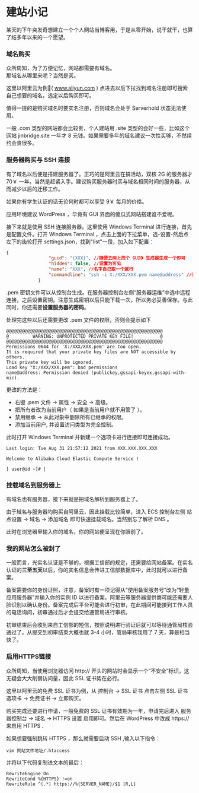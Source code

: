 # 建站小记
某天的下午突发奇想建立一个个人网站当博客用，于是从零开始，说干就干，也算了结多年以来的一个愿望。

### 域名购买
众所周知，为了方便记忆，网站都需要有域名。  
那域名从哪里来呢？当然是买。

这里以阿里云为例🔗( www.aliyun.com ) 点进去以后下拉找到域名注册即可搜索自己想要的域名，选定以后购买即可。

值得一提的是购买域名时要实名注册，否则域名会处于 Serverhold 状态无法使用。

一般 .com 类型的网站都会比较贵，个人建站用 .site 类型的会好一些，比如这个网站 jinbridge.site 一年才 8 元钱。如果需要多年的域名建议一次性买够，不然续约会贵很多。

### 服务器购买与 SSH 连接
有了域名以后便是搭建服务器了。正巧的是阿里云在搞活动，双核 2G 的服务器才 70￥ 一年。当然是赶紧入手。建议购买服务器时买与域名相同时间的服务器，从而减少以后的迁移工作。

如果你有学生认证的话无论何时都可以享受 9￥ 每月的价格。

应用环境建议 WordPress ，毕竟有 GUI 界面的傻瓜式网站搭建谁不爱呢。

接下来就是使用 SSH 连接服务器。这里使用 Windows Terminal 进行连接，首先是配置文件。打开 Windows Terminal ，点击上面的下拉菜单，选-设置-然后点左下的齿轮打开 settings.json，找到"list"一段，加入如下配置：

```json
{
                "guid": "{XXX}", //随便去网上找个 GUID 生成器生成一个即可
                "hidden": false, //设置为可见
                "name": "XXX", //名字自己取一个就行
                "commandline": "ssh -i X:/XXX/XXX.pem name@address" //这里是执行 Windows 自带的 SSH 进行连接，XXX.pem是密钥文件，后面的是账户名跟地址
            }
```

.pem 密钥文件可以从控制台生成。在服务器控制台左侧“服务器运维”中选中远程连接，之后设置密钥。注意生成密钥以后只能下载一次，所以务必妥善保存。与此同时，你还需要**设置服务器的密码**。

处理完这些以后还需要更改 .pem 文件的权限，否则会提示如下
```
@@@@@@@@@@@@@@@@@@@@@@@@@@@@@@@@@@@@@@@@@@@@@@@@@@@@@@@@@@@
@         WARNING: UNPROTECTED PRIVATE KEY FILE!          @
@@@@@@@@@@@@@@@@@@@@@@@@@@@@@@@@@@@@@@@@@@@@@@@@@@@@@@@@@@@
Permissions 0644 for 'X:/XXX/XXX.pem' are too open.
It is required that your private key files are NOT accessible by others.
This private key will be ignored.
Load key "X:/XXX/XXX.pem": bad permissions
name@address: Permission denied (publickey,gssapi-keyex,gssapi-with-mic).
```
更改的方法是：
* 右键 .pem 文件 $\rightarrow$ 属性 $\rightarrow$ 安全 $\rightarrow$ 高级。
* 把所有者改为当前用户（ 如果是当前用户就不用管了 ）。
* 禁用继承 $\rightarrow$ 从此对象中删除所有已继承的权限。
* 添加当前用户, 并设置访问类型为完全控制。

此时打开 Windows Terminal 并新建一个选项卡进行连接即可连接成功。
```
Last login: Tue Aug 31 21:57:12 2021 from XXX.XXX.XXX.XXX

Welcome to Alibaba Cloud Elastic Compute Service !

[ user@id ~]# |
```
### 挂载域名到服务器上
有域名也有服务器，接下来就是把域名解析到服务器上了。

由于域名与服务器均购买自阿里云，因此挂载比较简单，进入 ECS 控制台左侧 站点设置 $\rightarrow$ 域名 $\rightarrow$ 添加域名 即可快速挂载域名。当然别忘了解析 DNS 。

此时在浏览器里输入你的域名，你的网站便呈现在你眼前了。
### 我的网站怎么被封了
一般而言，光实名认证是不够的，根据工信部的规定，还需要给网站备案。在实名认证的**三至五天**以后，你的实名信息会传进工信部数据库中，此时就可以进行备案。

备案需要你的身份证照，注意，备案时有一项记得从“使用备案服务号”改为“轻量应用服务器”并输入你的实例 ID 以进行备案。阿里云等服务器提供商可能还需要人脸识别以确认身份。备案完成后平台可能会进行初审，在此期间可能接到工作人员的电话询问，初审通过后才会提交给通管局进行审核。

初审结束后会收到来自工信部的短信，按照说明进行验证后就可以等待通管局核验通过了。从提交到初审结束大概也就 3-4 小时，管局审核我用了 7 天，算是相当快了。

### 启用HTTPS链接
众所周知，当使用浏览器访问 http:// 开头的网站时会显示一个“不安全”标识，这无疑会大大削弱访问量，因此 SSL 证书势在必行。

这里以阿里云的免费 SSL 证书为例，从 控制台 $\rightarrow$ SSL 证书 点击左侧 SSL 证书选项卡 $\rightarrow$ 免费证书 $\rightarrow$ 立即购买。

购买完成还要进行申请，一般免费的 SSL 证书有效期为一年，申请完后进入 服务器控制台 $\rightarrow$ 域名 $\rightarrow$ HTTPS 设置 启用即可。然后在 WordPress 中改成 https:// 来启用 HTTPS .

如果想要强制跳转 HTTPS ，那么就需要启动 SSH ,输入以下指令：
```
vim 网站文件地址/.htaccess
```
并将以下代码复制进文本的最后：
```
RewriteEngine On
RewriteCond %{HTTPS} !=on
RewriteRule ^(.*) https://%{SERVER_NAME}/$1 [R,L]
```